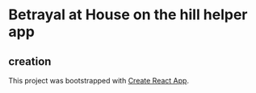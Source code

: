 # Betrayal at House on the hill helper app

## creation
This project was bootstrapped with [Create React App](https://github.com/facebook/create-react-app).


